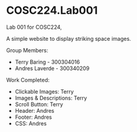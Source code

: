 # COSC224.Lab001
Lab 001 for COSC224, 

A simple website to display striking space images.

Group Members:
  - Terry Baring - 300304016
  - Andres Laverde - 300340209

Work Completed:
  -  Clickable Images: Terry
  -  Images & Descriptions: Terry
  -  Scroll Button: Terry
  -  Header: Andres
  -  Footer: Andres
  -  CSS: Andres
